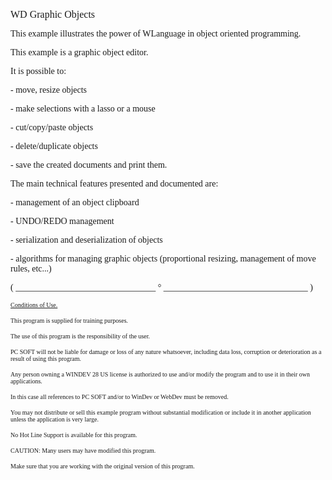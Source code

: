   
<span style="font-family:Arial sans-serif;font-size:16px;">WD Graphic Objects</span>

  
<span style="font-family:Arial sans-serif;font-size:14px;">This example illustrates the power of WLanguage in object oriented programming.</span>

<span style="font-family:Arial sans-serif;font-size:14px;">This example is a graphic object editor.</span>

  
<span style="font-family:Arial sans-serif;font-size:14px;">It is possible to:</span>

<span style="font-family:Arial sans-serif;font-size:14px;">- move, resize objects</span>

<span style="font-family:Arial sans-serif;font-size:14px;">- make selections with a lasso or a mouse</span>

<span style="font-family:Arial sans-serif;font-size:14px;">- cut/copy/paste objects</span>

<span style="font-family:Arial sans-serif;font-size:14px;">- delete/duplicate objects</span>

<span style="font-family:Arial sans-serif;font-size:14px;">- save the created documents and print them.</span>

  
<span style="font-family:Arial sans-serif;font-size:14px;">The main technical features presented and documented are:</span>

<span style="font-family:Arial sans-serif;font-size:14px;">- management of an object clipboard</span>

<span style="font-family:Arial sans-serif;font-size:14px;">- UNDO/REDO management</span>

<span style="font-family:Arial sans-serif;font-size:14px;">- serialization and deserialization of objects</span>

<span style="font-family:Arial sans-serif;font-size:14px;">- algorithms for managing graphic objects (proportional resizing, management of move rules, etc...)</span>

  
  
<span style="font-family:Arial sans-serif;font-size:14px;">( \_\_\_\_\_\_\_\_\_\_\_\_\_\_\_\_\_\_\_\_\_\_\_\_\_\_\_\_\_\_\_\_ ° \_\_\_\_\_\_\_\_\_\_\_\_\_\_\_\_\_\_\_\_\_\_\_\_\_\_\_\_\_\_\_\_\_ )</span>

  
<span style="text-decoration:underline;font-family:Arial sans-serif;font-size:10px;">Conditions of Use.</span>

<span style="font-family:Arial sans-serif;font-size:10px;">This program is supplied for training purposes.</span>

<span style="font-family:Arial sans-serif;font-size:10px;">The use of this program is the responsibility of the user. </span>

<span style="font-family:Arial sans-serif;font-size:10px;">PC SOFT will not be liable for damage or loss of any nature whatsoever, including data loss, corruption or deterioration as a result of using this program.</span>

<span style="font-family:Arial sans-serif;font-size:10px;">Any person owning a WINDEV 28 US license is authorized to use and/or modify the program and to use it in their own applications. </span>

<span style="font-family:Arial sans-serif;font-size:10px;">In this case all references to PC SOFT and/or to WinDev or WebDev must be removed.</span>

<span style="font-family:Arial sans-serif;font-size:10px;">You may not distribute or sell this example program without substantial modification or include it in another application unless the application is very large.</span>

  
<span style="font-family:Arial sans-serif;font-size:10px;">No Hot Line Support is available for this program.</span>

  
<span style="font-family:Arial sans-serif;font-size:10px;">CAUTION: Many users may have modified this program. </span>

<span style="font-family:Arial sans-serif;font-size:10px;">Make sure that you are working with the original version of this program.</span>

  
  
  
  